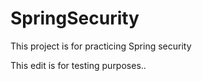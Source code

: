 # SpringSecurity
This project is for practicing Spring security

This edit is for testing purposes..
